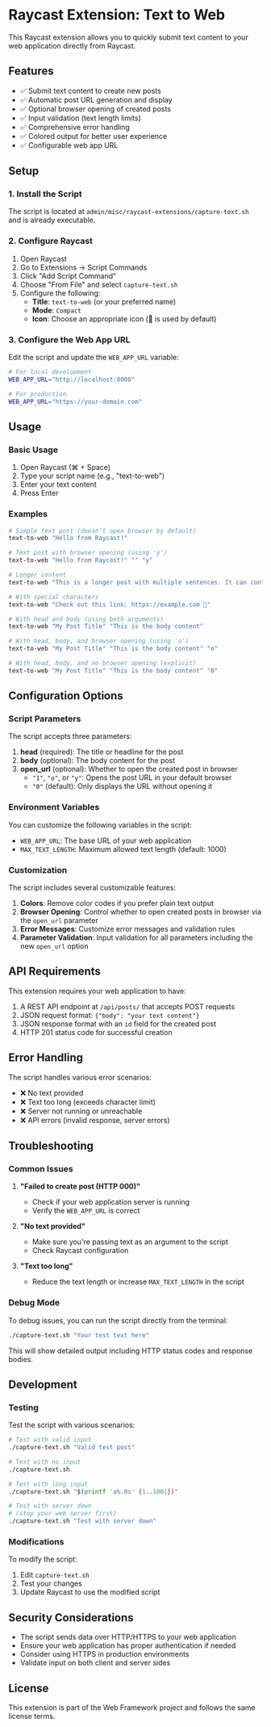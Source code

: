# Raycast Extension: Text to Web

This Raycast extension allows you to quickly submit text content to your web application directly from Raycast.

## Features

- ✅ Submit text content to create new posts
- ✅ Automatic post URL generation and display
- ✅ Optional browser opening of created posts
- ✅ Input validation (text length limits)
- ✅ Comprehensive error handling
- ✅ Colored output for better user experience
- ✅ Configurable web app URL

## Setup

### 1. Install the Script

The script is located at `admin/misc/raycast-extensions/capture-text.sh` and is already executable.

### 2. Configure Raycast

1. Open Raycast
2. Go to Extensions → Script Commands
3. Click "Add Script Command"
4. Choose "From File" and select `capture-text.sh`
5. Configure the following:
   - **Title**: `text-to-web` (or your preferred name)
   - **Mode**: `Compact`
   - **Icon**: Choose an appropriate icon (🤖 is used by default)

### 3. Configure the Web App URL

Edit the script and update the `WEB_APP_URL` variable:

```bash
# For local development
WEB_APP_URL="http://localhost:8000"

# For production
WEB_APP_URL="https://your-domain.com"
```

## Usage

### Basic Usage

1. Open Raycast (⌘ + Space)
2. Type your script name (e.g., "text-to-web")
3. Enter your text content
4. Press Enter

### Examples

```bash
# Simple text post (doesn't open browser by default)
text-to-web "Hello from Raycast!"

# Text post with browser opening (using 'y')
text-to-web "Hello from Raycast!" "" "y"

# Longer content
text-to-web "This is a longer post with multiple sentences. It can contain any text content that you want to share on your web application."

# With special characters
text-to-web "Check out this link: https://example.com 🚀"

# With head and body (using both arguments)
text-to-web "My Post Title" "This is the body content"

# With head, body, and browser opening (using 'o')
text-to-web "My Post Title" "This is the body content" "o"

# With head, body, and no browser opening (explicit)
text-to-web "My Post Title" "This is the body content" "0"
```

## Configuration Options

### Script Parameters

The script accepts three parameters:

1. **head** (required): The title or headline for the post
2. **body** (optional): The body content for the post  
3. **open_url** (optional): Whether to open the created post in browser
   - `"1"`, `"o"`, or `"y"`: Opens the post URL in your default browser
   - `"0"` (default): Only displays the URL without opening it

### Environment Variables

You can customize the following variables in the script:

- `WEB_APP_URL`: The base URL of your web application
- `MAX_TEXT_LENGTH`: Maximum allowed text length (default: 1000)

### Customization

The script includes several customizable features:

1. **Colors**: Remove color codes if you prefer plain text output
2. **Browser Opening**: Control whether to open created posts in browser via the `open_url` parameter
3. **Error Messages**: Customize error messages and validation rules
4. **Parameter Validation**: Input validation for all parameters including the new `open_url` option

## API Requirements

This extension requires your web application to have:

1. A REST API endpoint at `/api/posts/` that accepts POST requests
2. JSON request format: `{"body": "your text content"}`
3. JSON response format with an `id` field for the created post
4. HTTP 201 status code for successful creation

## Error Handling

The script handles various error scenarios:

- ❌ No text provided
- ❌ Text too long (exceeds character limit)
- ❌ Server not running or unreachable
- ❌ API errors (invalid response, server errors)

## Troubleshooting

### Common Issues

1. **"Failed to create post (HTTP 000)"**
   - Check if your web application server is running
   - Verify the `WEB_APP_URL` is correct

2. **"No text provided"**
   - Make sure you're passing text as an argument to the script
   - Check Raycast configuration

3. **"Text too long"**
   - Reduce the text length or increase `MAX_TEXT_LENGTH` in the script

### Debug Mode

To debug issues, you can run the script directly from the terminal:

```bash
./capture-text.sh "Your test text here"
```

This will show detailed output including HTTP status codes and response bodies.

## Development

### Testing

Test the script with various scenarios:

```bash
# Test with valid input
./capture-text.sh "Valid test post"

# Test with no input
./capture-text.sh

# Test with long input
./capture-text.sh "$(printf 'a%.0s' {1..1001})"

# Test with server down
# (stop your web server first)
./capture-text.sh "Test with server down"
```

### Modifications

To modify the script:

1. Edit `capture-text.sh`
2. Test your changes
3. Update Raycast to use the modified script

## Security Considerations

- The script sends data over HTTP/HTTPS to your web application
- Ensure your web application has proper authentication if needed
- Consider using HTTPS in production environments
- Validate input on both client and server sides

## License

This extension is part of the Web Framework project and follows the same license terms.
